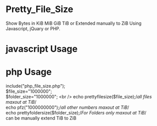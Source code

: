 # Pretty_File_Size
Show Bytes in KiB MiB GiB TiB or Extended manually to ZiB Using Javascript, jQuary or PHP.

# javascript Usage
<script src="js_pretty_size.js">
js_size("1024");
</script>

# php Usage
include("php_file_size.php"); <br />
$file_size="1000000"; <br />
$folder_size="1000000"; <br />
echo prettyfilesize($file_size);/*all files  maxout at TiB*/ <br />
echo pfz("1000000000");/*all other numbers  maxout at TiB*/ <br />
echo prettyfoldersize($folder_size);/*For Folders only  maxout at TiB*/ <br />
can be manually extend TiB to ZiB <br />
